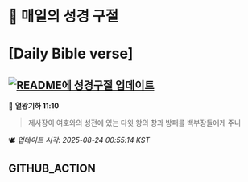 # 🙏 매일의 성경 구절
# [Daily Bible verse]
## [![README에 성경구절 업데이트](https://github.com/DONGSUKA/first_test/actions/workflows/update-readme-bible.yml/badge.svg)](https://github.com/DONGSUKA/first_test/actions/workflows/update-readme-bible.yml)
<!-- START_BIBLE_VERSE -->
📖 **열왕기하 11:10**
> 제사장이 여호와의 성전에 있는 다윗 왕의 창과 방패를 백부장들에게 주니

🕊️ _업데이트 시각: 2025-08-24 00:55:14 KST_
  <!-- END_BIBLE_VERSE -->
## GITHUB_ACTION
